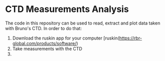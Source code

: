 # CTD Measurements Analysis

The code in this repository can be used to read, extract and plot data taken with Bruno's CTD. 
In order to do that:
1. Download the ruskin app for your computer [ruskin(https://rbr-global.com/products/software/)
2. Take measurements with the CTD
3. 